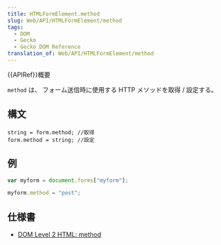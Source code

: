 ```yaml
---
title: HTMLFormElement.method
slug: Web/API/HTMLFormElement/method
tags:
  - DOM
  - Gecko
  - Gecko DOM Reference
translation_of: Web/API/HTMLFormElement/method
---
```

{{APIRef}}概要

`method` は、 フォーム送信時に使用する HTTP メソッドを取得 / 設定する。

## 構文

```
string = form.method; //取得
form.method = string; //設定
```

## 例

```js
var myform = document.forms["myform"];

myform.method = "post";
```

## 仕様書

- [DOM Level 2 HTML: method](http://www.w3.org/TR/DOM-Level-2-HTML/html.html#ID-82545539)
